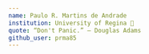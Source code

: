 ```yaml
---
name: Paulo R. Martins de Andrade
institution: University of Regina 🚩 
quote: “Don't Panic.” ― Douglas Adams
github_user: prma85
---
```

